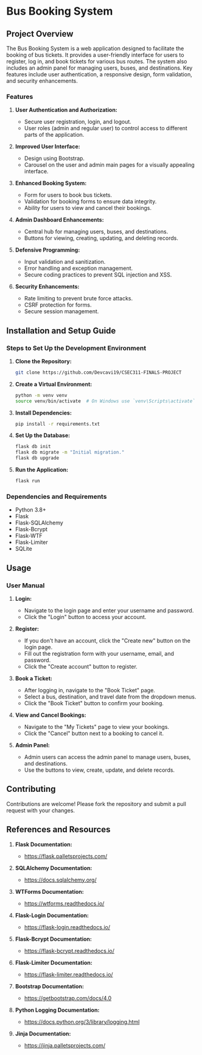 # Bus Booking System

## Project Overview

The Bus Booking System is a web application designed to facilitate the booking of bus tickets. It provides a user-friendly interface for users to register, log in, and book tickets for various bus routes. The system also includes an admin panel for managing users, buses, and destinations. Key features include user authentication, a responsive design, form validation, and security enhancements.

### Features

1. **User Authentication and Authorization:**
   - Secure user registration, login, and logout.
   - User roles (admin and regular user) to control access to different parts of the application.

2. **Improved User Interface:**
   - Design using Bootstrap.
   - Carousel on the user and admin main pages for a visually appealing interface.

3. **Enhanced Booking System:**
   - Form for users to book bus tickets.
   - Validation for booking forms to ensure data integrity.
   - Ability for users to view and cancel their bookings.

4. **Admin Dashboard Enhancements:**
   - Central hub for managing users, buses, and destinations.
   - Buttons for viewing, creating, updating, and deleting records.

5. **Defensive Programming:**
   - Input validation and sanitization.
   - Error handling and exception management.
   - Secure coding practices to prevent SQL injection and XSS.

6. **Security Enhancements:**
   - Rate limiting to prevent brute force attacks.
   - CSRF protection for forms.
   - Secure session management.

## Installation and Setup Guide

### Steps to Set Up the Development Environment

1. **Clone the Repository:**
   ```bash
   git clone https://github.com/Devcavi19/CSEC311-FINALS-PROJECT
   ```

2. **Create a Virtual Environment:**
   ```bash
   python -m venv venv
   source venv/bin/activate  # On Windows use `venv\Scripts\activate`
   ```

3. **Install Dependencies:**
   ```bash
   pip install -r requirements.txt
   ```

4. **Set Up the Database:**
   ```bash
   flask db init
   flask db migrate -m "Initial migration."
   flask db upgrade
   ```

5. **Run the Application:**
   ```bash
   flask run
   ```

### Dependencies and Requirements

- Python 3.8+
- Flask
- Flask-SQLAlchemy
- Flask-Bcrypt
- Flask-WTF
- Flask-Limiter
- SQLite

## Usage

### User Manual

1. **Login:**
   - Navigate to the login page and enter your username and password.
   - Click the "Login" button to access your account.

2. **Register:**
   - If you don't have an account, click the "Create new" button on the login page.
   - Fill out the registration form with your username, email, and password.
   - Click the "Create account" button to register.

3. **Book a Ticket:**
   - After logging in, navigate to the "Book Ticket" page.
   - Select a bus, destination, and travel date from the dropdown menus.
   - Click the "Book Ticket" button to confirm your booking.

4. **View and Cancel Bookings:**
   - Navigate to the "My Tickets" page to view your bookings.
   - Click the "Cancel" button next to a booking to cancel it.

5. **Admin Panel:**
   - Admin users can access the admin panel to manage users, buses, and destinations.
   - Use the buttons to view, create, update, and delete records.

## Contributing

Contributions are welcome! Please fork the repository and submit a pull request with your changes.

## References and Resources

1. **Flask Documentation:**
   - https://flask.palletsprojects.com/

2. **SQLAlchemy Documentation:**
   - https://docs.sqlalchemy.org/

3. **WTForms Documentation:**
   - https://wtforms.readthedocs.io/

4. **Flask-Login Documentation:**
   - https://flask-login.readthedocs.io/

5. **Flask-Bcrypt Documentation:**
   - https://flask-bcrypt.readthedocs.io/

6. **Flask-Limiter Documentation:**
   - https://flask-limiter.readthedocs.io/

7. **Bootstrap Documentation:**
   - https://getbootstrap.com/docs/4.0

8. **Python Logging Documentation:**
   - https://docs.python.org/3/library/logging.html

9. **Jinja Documentation:**
   - https://jinja.palletsprojects.com/